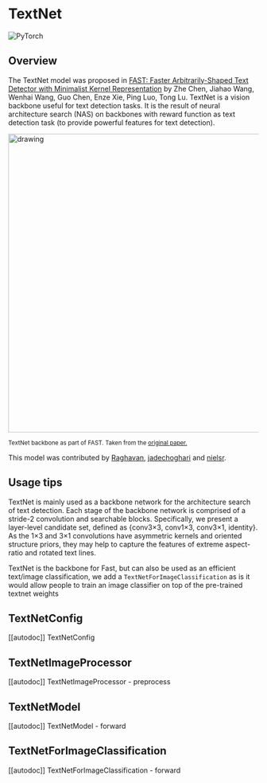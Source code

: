 <!--Copyright 2024 The HuggingFace Team. All rights reserved.

Licensed under the Apache License, Version 2.0 (the "License"); you may not use this file except in compliance with
the License. You may obtain a copy of the License at

http://www.apache.org/licenses/LICENSE-2.0

Unless required by applicable law or agreed to in writing, software distributed under the License is distributed on
an "AS IS" BASIS, WITHOUT WARRANTIES OR CONDITIONS OF ANY KIND, either express or implied. See the License for the
specific language governing permissions and limitations under the License.

⚠️ Note that this file is in Markdown but contain specific syntax for our doc-builder (similar to MDX) that may not be
rendered properly in your Markdown viewer.

-->

# TextNet

<div class="flex flex-wrap space-x-1">
<img alt="PyTorch" src="https://img.shields.io/badge/PyTorch-DE3412?style=flat&logo=pytorch&logoColor=white">
</div>

## Overview

The TextNet model was proposed in [FAST: Faster Arbitrarily-Shaped Text Detector with Minimalist Kernel Representation](https://arxiv.org/abs/2111.02394) by Zhe Chen, Jiahao Wang, Wenhai Wang, Guo Chen, Enze Xie, Ping Luo, Tong Lu. TextNet is a vision backbone useful for text detection tasks. It is the result of neural architecture search (NAS) on backbones with reward function as text detection task (to provide powerful features for text detection).

<img src="https://huggingface.co/datasets/huggingface/documentation-images/resolve/main/transformers/model_doc/fast_architecture.png"
alt="drawing" width="600"/>

<small> TextNet backbone as part of FAST. Taken from the <a href="https://arxiv.org/abs/2111.02394">original paper.</a> </small>

This model was contributed by [Raghavan](https://huggingface.co/Raghavan), [jadechoghari](https://huggingface.co/jadechoghari) and [nielsr](https://huggingface.co/nielsr).

## Usage tips

TextNet is mainly used as a backbone network for the architecture search of text detection. Each stage of the backbone network is comprised of a stride-2 convolution and searchable blocks. 
Specifically, we present a layer-level candidate set, defined as {conv3×3, conv1×3, conv3×1, identity}. As the 1×3 and 3×1 convolutions have asymmetric kernels and oriented structure priors, they may help to capture the features of extreme aspect-ratio and rotated text lines.

TextNet is the backbone for Fast, but can also be used as an efficient text/image classification, we add a `TextNetForImageClassification` as is it would allow people to train an image classifier on top of the pre-trained textnet weights

## TextNetConfig

[[autodoc]] TextNetConfig

## TextNetImageProcessor

[[autodoc]] TextNetImageProcessor
    - preprocess

## TextNetModel

[[autodoc]] TextNetModel
    - forward

## TextNetForImageClassification

[[autodoc]] TextNetForImageClassification
    - forward
    
